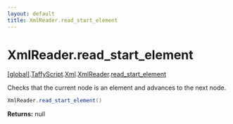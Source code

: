 ```yaml
---
layout: default
title: XmlReader.read_start_element
---
```


# XmlReader.read_start_element

[\[global\]]({{site.baseurl}}/docs/).[TaffyScript]({{site.baseurl}}/docs/TaffyScript/).[Xml]({{site.baseurl}}/docs/TaffyScript/Xml/).[XmlReader]({{site.baseurl}}/docs/TaffyScript/Xml/XmlReader/).[read_start_element]({{site.baseurl}}/docs/TaffyScript/Xml/XmlReader/read_start_element/)

Checks that the current node is an element and advances to the next node.

```cs
XmlReader.read_start_element()
```

**Returns:** null
